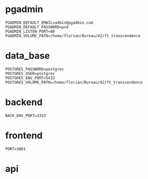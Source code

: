 # pgadmin

```
PGADMIN_DEFAULT_EMAIL=admin@pgadmin.com
PGADMIN_DEFAULT_PASSWORD=psd
PGADMIN_LISTEN_PORT=80
PGADMIN_VOLUME_PATH=/home/florian/Bureau/42/ft_transcendence
```
# data_base

```
POSTGRES_PASSWORD=postgres
POSTGRES_USER=postgres
POSTGRES_ENV_PORT=5432
POSTGRES_VOLUME_PATH=/home/florian/Bureau/42/ft_transcendence
```

# backend

```
BACK_ENV_PORT=3333
```
# frontend

```
PORT=3001
```

# api

```

```